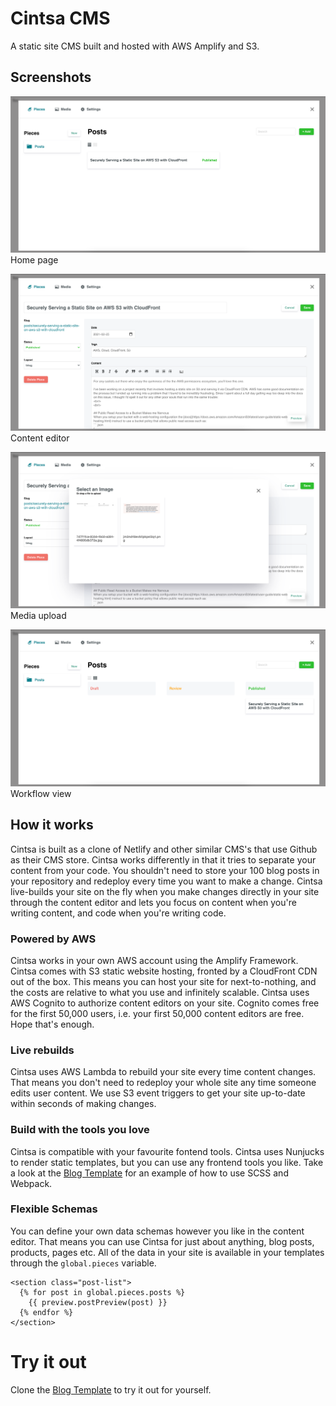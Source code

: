# Cintsa CMS

A static site CMS built and hosted with AWS Amplify and S3.


## Screenshots

![Main page](https://github.com/MikeMather/cintsa-cms/blob/master/screenshots/screenshot-main.png)
Home page
<br/>

![Content editor](https://github.com/MikeMather/cintsa-cms/blob/master/screenshots/screenshot-editor.png)
Content editor
<br/>

![Image select](https://github.com/MikeMather/cintsa-cms/blob/master/screenshots/screenshot-image-select.png)
Media upload
<br/>

![Workflow View](https://github.com/MikeMather/cintsa-cms/blob/master/screenshots/screenshot-workflow.png)
Workflow view
<br/>


## How it works
Cintsa is built as a clone of Netlify and other similar CMS's that use Github as their CMS store. Cintsa works differently in that it tries to separate your content from your code. You shouldn't need to store your 100 blog posts in your repository and redeploy every time you want to make a change. Cintsa live-builds your site on the fly when you make changes directly in your site through the content editor and lets you focus on content when you're writing content, and code when you're writing code.


### Powered by AWS
Cintsa works in your own AWS account using the Amplify Framework. Cintsa comes with S3 static website hosting, fronted by a CloudFront CDN out of the box. This means you can host your site for next-to-nothing, and the costs are relative to what you use and infinitely scalable. Cintsa uses AWS Cognito to authorize content editors on your site. Cognito comes free for the first 50,000 users, i.e. your first 50,000 content editors are free. Hope that's enough.

### Live rebuilds
Cintsa uses AWS Lambda to rebuild your site every time content changes. That means you don't need to redeploy your whole site any time someone edits user content. We use S3 event triggers to get your site up-to-date within seconds of making changes.

### Build with the tools you love
Cintsa is compatible with your favourite fontend tools. Cintsa uses Nunjucks to render static templates, but you can use any frontend tools you like. Take a look at the [Blog Template](https://github.com/MikeMather/cintsa-cms-blog-template) for an example of how to use SCSS and Webpack.

### Flexible Schemas
You can define your own data schemas however you like in the content editor. That means you can use Cintsa for just about anything, blog posts, products, pages etc. All of the data in your site is available in your templates through the `global.pieces` variable.
```
<section class="post-list">
  {% for post in global.pieces.posts %}
    {{ preview.postPreview(post) }}
  {% endfor %}
</section>
```

# Try it out
Clone the [Blog Template](https://github.com/MikeMather/cintsa-cms-blog-template) to try it out for yourself.
